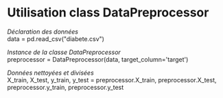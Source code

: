 # Utilisation class DataPreprocessor
*Déclaration des données*  
data = pd.read_csv("diabete.csv")  

*Instance de la classe DataPreprocessor*  
preprocessor = DataPreprocessor(data, target_column='target')  

*Données nettoyées et divisées*  
X_train, X_test, y_train, y_test = preprocessor.X_train, preprocessor.X_test, preprocessor.y_train, preprocessor.y_test  